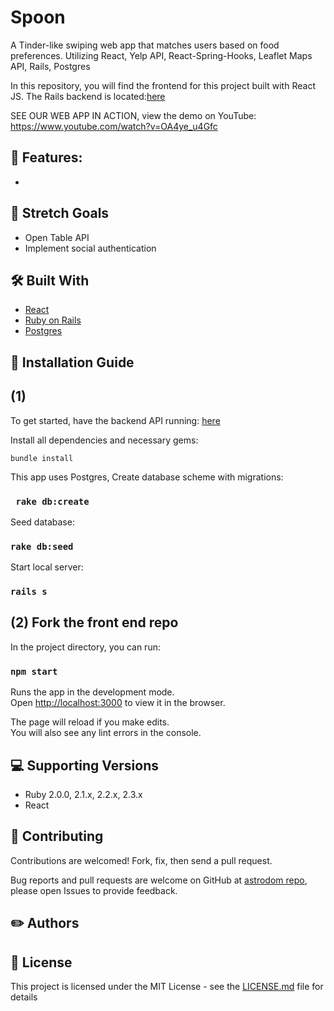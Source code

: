 # Spoon 

A Tinder-like swiping web app that matches users based on food preferences. Utilizing React, Yelp API, React-Spring-Hooks, Leaflet Maps API, Rails, Postgres

In this repository, you will find the frontend for this project built with React JS. The Rails backend is located:[here](https://github.com/danherrera0/SPOON_Server)

SEE OUR WEB APP IN ACTION, view the demo on YouTube: https://www.youtube.com/watch?v=OA4ye_u4Gfc

## 📌 Features:
* 

## 🎯 Stretch Goals
* Open Table API
* Implement social authentication

## 🛠 Built With
* [React](https://reactjs.org/) 
* [Ruby on Rails](https://rubyonrails.org/)
* [Postgres](https://www.sqlite.org/) 

## 📑 Installation Guide

## (1)

To get started, have the backend API running: [here](https://github.com/danherrera0/SPOON_Server)

Install all dependencies and necessary gems:

`bundle install `

This app uses Postgres, Create database scheme with migrations:

### ` rake db:create`

Seed database:

### ` rake db:seed `

Start local server:

### ` rails s `


## (2) Fork the front end repo

In the project directory, you can run:

### `npm start`

Runs the app in the development mode.<br>
Open [http://localhost:3000](http://localhost:3000) to view it in the browser.

The page will reload if you make edits.<br>
You will also see any lint errors in the console.


## 💻 Supporting Versions
- Ruby 2.0.0, 2.1.x, 2.2.x, 2.3.x
- React 

## 🤩 Contributing

Contributions are welcomed!  Fork, fix, then send a pull request.

Bug reports and pull requests are welcome on GitHub at [astrodom repo](https://github.com/diaaanek/astrodom_frontend), please open Issues to provide feedback.

## ✏️ Authors


## 📗 License

This project is licensed under the MIT License - see the [LICENSE.md](LICENSE.md) file for details
